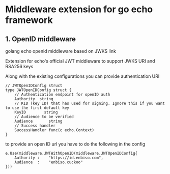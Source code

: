 # Middleware extension for go echo framework

## 1. OpenID middleware

golang echo openid middleware based on JWKS link

Extension for echo's official JWT middleware to support JWKS URI and RSA256 keys

Along with the existing configurations you can provide authentication URI

```
// JWTOpenIDConfig struct
type JWTOpenIDConfig struct {
	// Authentication endpoint for openID auth
    Authority  string
    // KID (key ID) that has used for signing. Ignore this if you want to use the first default key
	KeyID        string
	// Audience to be verified	
	Audience       string
	// Success handler
	SuccessHandler func(c echo.Context)
}
```

to provide an open ID url you have to do the following in the config

```
e.Use(middleware.JWTWithOpenID(middleware.JWTOpenIDConfig{
    Authority :    "https://id.enbiso.com",
    Audience  :    "enbiso.cuckoo"
}))

```


